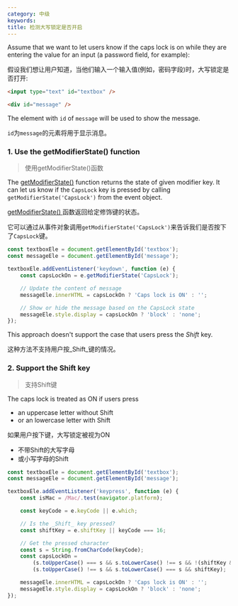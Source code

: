 ```yaml
---
category: 中级
keywords:
title: 检测大写锁定是否开启
---
```


Assume that we want to let users know if the caps lock is on while they are entering the value for an input (a password field, for example):

假设我们想让用户知道，当他们输入一个输入值(例如，密码字段)时，大写锁定是否打开:


```html
<input type="text" id="textbox" />

<div id="message" />
```

The element with `id` of `message` will be used to show the message.

` id `为` message `的元素将用于显示消息。


### 1. Use the getModifierState() function
> 使用getModifierState()函数

The [getModifierState()](https://developer.mozilla.org/en-US/docs/Web/API/KeyboardEvent/getModifierState) function returns the state of given modifier key.
It can let us know if the `CapsLock` key is pressed by calling `getModifierState('CapsLock')` from the event object.

[getModifierState() ](https://developer.mozilla.org/en-US/docs/Web/API/KeyboardEvent/getModifierState)函数返回给定修饰键的状态。

它可以通过从事件对象调用` getModifierState('CapsLock') `来告诉我们是否按下了`CapsLock`键。

```js
const textboxEle = document.getElementById('textbox');
const messageEle = document.getElementById('message');

textboxEle.addEventListener('keydown', function (e) {
    const capsLockOn = e.getModifierState('CapsLock');

    // Update the content of message
    messageEle.innerHTML = capsLockOn ? 'Caps lock is ON' : '';

    // Show or hide the message based on the CapsLock state
    messageEle.style.display = capsLockOn ? 'block' : 'none';
});
```

This approach doesn't support the case that users press the _Shift_ key.

这种方法不支持用户按_Shift_键的情况。


### 2. Support the Shift key
> 支持Shift键


The caps lock is treated as ON if users press

-   an uppercase letter without Shift
-   or an lowercase letter with Shift

如果用户按下键，大写锁定被视为ON

- 不带Shift的大写字母
- 或小写字母的Shift

```js
const textboxEle = document.getElementById('textbox');
const messageEle = document.getElementById('message');

textboxEle.addEventListener('keypress', function (e) {
    const isMac = /Mac/.test(navigator.platform);

    const keyCode = e.keyCode || e.which;

    // Is the _Shift_ key pressed?
    const shiftKey = e.shiftKey || keyCode === 16;

    // Get the pressed character
    const s = String.fromCharCode(keyCode);
    const capsLockOn =
        (s.toUpperCase() === s && s.toLowerCase() !== s && !(shiftKey && isMac)) ||
        (s.toUpperCase() !== s && s.toLowerCase() === s && shiftKey);

    messageEle.innerHTML = capsLockOn ? 'Caps lock is ON' : '';
    messageEle.style.display = capsLockOn ? 'block' : 'none';
});
```


